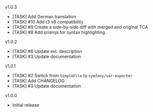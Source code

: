 v1.0.3
* [TASK] Add German translation
* [TASK] #10 Add t3 v8 compatibility
* [TASK] #9 Create a side-by-side diff with merged and original TCA
* [TASK] #8 Add prismjs for syntax highlighting

v1.0.2
* [TASK] #6 Update ext. description
* [TASK] #3 Update documentation

v1.0.1
* [TASK] #2 Switch from `SimpleFile` to `symfony/var-exporter`
* [TASK] Add CHANGELOG
* [TASK] #3 Update documentation

v1.0.0
* Initial release
